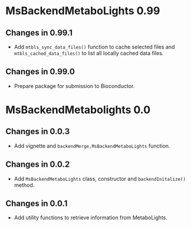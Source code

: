 # MsBackendMetaboLights 0.99

## Changes in 0.99.1

- Add `mtbls_sync_data_files()` function to cache selected files and
  `mtbls_cached_data_files()` to list all locally cached data files.

## Changes in 0.99.0

- Prepare package for submission to Bioconductor.

# MsBackendMetabolights 0.0

## Changes in 0.0.3

- Add vignette and `backendMerge,MsBackendMetaboLights` function.

## Changes in 0.0.2

- Add `MsBackendMetaboLights` class, constructor and `backendInitalize()`
  method.

## Changes in 0.0.1

- Add utility functions to retrieve information from MetaboLights.
